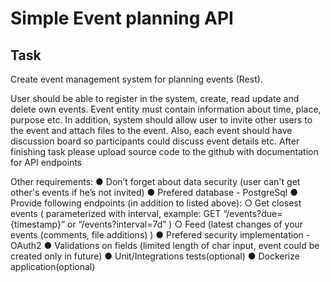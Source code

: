 # Simple Event planning API

## Task
Create event management system for planning events (Rest).

User should be able to register in the system, create, read update and delete own
events. Event entity must contain information about time, place, purpose etc. In
addition, system should allow user to invite other users to the event and attach files to
the event. Also, each event should have discussion board so participants could
discuss event details etc.
After finishing task please upload source code to the github with documentation for
API endpoints

Other requirements:
● Don’t forget about data security​ (user can't get other's events if he’s not
invited)
● Prefered database - PostgreSql
● Provide following endpoints (in addition to listed above):
○ Get closest events ( parameterized with interval, example: GET
“/events?due={timestamp}” or “/events?interval=7d” )
○ Feed (latest changes of your events (comments, file additions) )
● Prefered security implementation - OAuth2
● Validations​ on fields (limited length of char input, event could be created only in
future)
● Unit/Integrations tests(optional)
● Dockerize application(optional)

